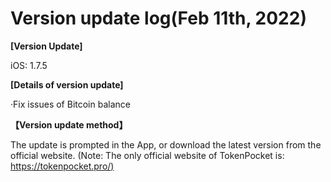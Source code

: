# Version update log(Feb 11th, 2022)

**\[Version Update]**

iOS: 1.7.5



**\[Details of version update]**

·Fix issues of Bitcoin balance



**【Version update method】**‌

The update is prompted in the App, or download the latest version from the official website. (Note: The only official website of TokenPocket is: [https://tokenpocket.pro/)](https://tokenpocket.pro/\))
